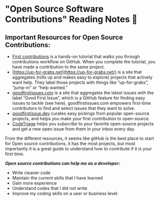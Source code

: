 # "Open Source Software Contributions" Reading Notes 📖

## Important Resources for Open Source Contributions: 

- [First contributions](https://github.com/multunus/first-contributions) is a hands-on tutorial that walks you through contributions workflow on GitHub. When you complete the tutorial, you have made a contribution to the same project.
- [https://up-for-grabs.net](https://up-for-grabs.net/) is a site that aggregates (rolls up and makes easy to explore) projects that actively want help. They label those projects with things like “up-for-grabs”, “jump-in” or “help wanted.”
- [goodfirstissues.com](https://goodfirstissues.com/) is a site that aggregates the latest issues with the label “Good First Issue”, which is a GitHub feature for finding easy issues to tackle (see here). goodfirstissues.com empowers first-time contributors to find and select issues that they want to solve.
- [goodfirstissue.dev](https://goodfirstissue.dev/) curates easy pickings from popular open-source projects, and helps you make your first contribution to open-source.
- [CodeTriage](https://www.codetriage.com/) helps you subscribe to your favorite open-source projects and get a new open issue from them in your inbox every day.

From the different resources, it seems like gitHub is the best place to start for Open source contributions, it has the most projects, but most importantly it is a great guide to understand how to contribute if it is your first time. 

***Open source contributions can help me as a developer:***

- Write cleaner code
- Maintain the current skills that I have learned 
- Gain more experience
- Understand codes that I did not write
- Improve my coding skills on a user or business level. 